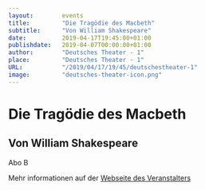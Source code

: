 ```yaml
---
layout:        events
title:         "Die Tragödie des Macbeth"
subtitle:      "Von William Shakespeare"
date:          2019-04-17T19:45:00+01:00
publishdate:   2019-04-07T00:00:00+01:00
author:        "Deutsches Theater - 1"
place:         "Deutsches Theater - 1"
URL:           "/2019/04/17/19/45/deutschestheater-1"
image:         "deutsches-theater-icon.png"
---
```


Die Tragödie des Macbeth
===========

Von William Shakespeare
-----------

 Abo B

Mehr informationen auf der [Webseite des Veranstalters](https://www.dt-goettingen.de/stueck/macbeth/)
